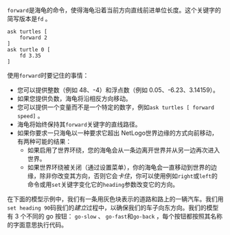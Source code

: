 ﻿`forward`是海龟的命令，使得海龟沿着当前方向直线前进单位长度。这个关键字的简写版本是`fd` 。



```
ask turtles [
	forward 2
]
ask turtle 0 [
	fd 3.35
]
```


使用`forward`时要记住的事情：

- 您可以提供整数（例如 48、-4）和浮点数（例如 0.05、-6.23、3.14159）。
- 如果您提供负数，海龟将沿相反方向移动。
- 您可以提供一个变量而不是一个特定的数字，例如`ask turtles [ forward speed]` 。
- 海龟将始终保持其`forward`关键字的直线路径。
- 如果你要求一只海龟以一种要求它超出 NetLogo世界边缘的方式向前移动，有两种可能的结果：
    - 如果启用了世界环绕，您的海龟会从一条边离开世界并从另一边再次进入世界。
    - 如果世界环绕被关闭（通过设置菜单），你的海龟会一直移动到世界的边缘，除非你改变其方向，否则它会*卡住*，你可以使用例如`right`或`left`的命令或用`set`关键字变化它的`heading`参数改变它的方向。


在下面的模型示例中，我们有一条用灰色块表示的道路和路上的一辆汽车。我们用`set heading 90`码我们的*建立*过程中，以确保我们的车子向东方向。我们的模型有 3 个不同的 go 按钮： `go-slow` 、 `go-fast`和`go-back` ，每个按钮都按照其名称的字面意思执行代码。
